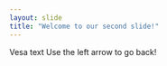 ```yaml
---
layout: slide
title: "Welcome to our second slide!"
---
```

Vesa text
Use the left arrow to go back!
